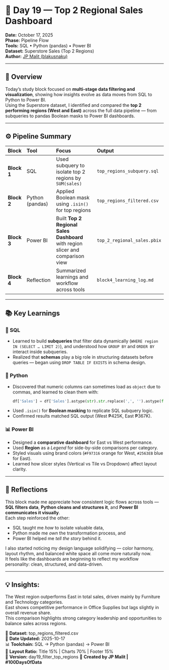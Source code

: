 # 🧠 Day 19 — Top 2 Regional Sales Dashboard  
**Date:** October 17, 2025  
**Phase:** Pipeline Flow  
**Tools:** SQL • Python (pandas) • Power BI  
**Dataset:** Superstore Sales (Top 2 Regions)  
**Author:** [JP Malit (blakusnaku)](https://github.com/blakusnaku)  

---

## 🧩 Overview  
Today’s study block focused on **multi-stage data filtering and visualization**, showing how insights evolve as data moves from SQL to Python to Power BI.  
Using the Superstore dataset, I identified and compared the **top 2 performing regions (West and East)** across the full data pipeline — from subqueries to pandas Boolean masks to Power BI dashboards.  

---

## ⚙️ Pipeline Summary  

| Block | Tool | Focus | Output |
|:------|:-----|:------|:--------|
| **Block 1** | SQL | Used subquery to isolate top 2 regions by `SUM(sales)` | `top_regions_subquery.sql` |
| **Block 2** | Python (pandas) | Applied Boolean mask using `.isin()` for top regions | `top_regions_filtered.csv` |
| **Block 3** | Power BI | Built **Top 2 Regional Sales Dashboard** with region slicer and comparison view | `top_2_regional_sales.pbix` |
| **Block 4** | Reflection | Summarized learnings and workflow across tools | `block4_learning_log.md` |

---

## 📚 Key Learnings  

### 🧩 SQL  
- Learned to build **subqueries** that filter data dynamically (`WHERE region IN (SELECT … LIMIT 2)`), and understood how `GROUP BY` and `ORDER BY` interact inside subqueries.  
- Realized that **schemas** play a big role in structuring datasets before queries — began using `DROP TABLE IF EXISTS` in schema design.  

### 🐍 Python  
- Discovered that numeric columns can sometimes load as `object` due to commas, and learned to clean them with:  
  ```python
  df['Sales'] = df['Sales'].astype(str).str.replace(',', '').astype(float)
  ```
- Used `.isin()` for **Boolean masking** to replicate SQL subquery logic.  
- Confirmed results matched SQL output (West ₱425K, East ₱367K).  

### 📊 Power BI  
- Designed a **comparative dashboard** for East vs West performance.  
- Used **Region** as a *Legend* for side-by-side comparisons per category.  
- Styled visuals using brand colors (`#F97316` orange for West, `#2563EB` blue for East).  
- Learned how slicer styles (Vertical vs Tile vs Dropdown) affect layout clarity.   

---

## 💭 Reflections  
This block made me appreciate how consistent logic flows across tools — **SQL filters data**, **Python cleans and structures it**, and **Power BI communicates it visually**.  
Each step reinforced the other:  
- SQL taught me *how* to isolate valuable data,  
- Python made me *own* the transformation process, and  
- Power BI helped me *tell the story* behind it.  

I also started noticing my design language solidifying — color harmony, layout rhythm, and balanced white space all come more naturally now.  
It feels like the dashboards are beginning to reflect my workflow personality: clean, structured, and data-driven.  

--- 

## 💡 Insights:  
The West region outperforms East in total sales, driven mainly by Furniture and Technology categories.  
East shows competitive performance in Office Supplies but lags slightly in overall revenue share.  
This comparison highlights strong category leadership and opportunities to balance sales across regions.  

📂 **Dataset:** top_regions_filtered.csv  
📅 **Date Updated:** 2025-10-17  
📊 **Toolchain:** SQL → Python (pandas) → Power BI  
🧭 **Layout Ratio:** Title 15% | Charts 70% | Footer 15%  
🧾 **Version:** day19_filter_top_regions
👤 **Created by JP Malit | #100DaysOfData**
